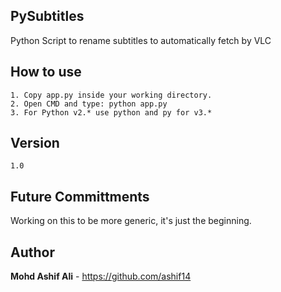 ## PySubtitles
Python Script to rename subtitles to automatically fetch by VLC

## How to use

```
1. Copy app.py inside your working directory.
2. Open CMD and type: python app.py
3. For Python v2.* use python and py for v3.*
```
## Version

```
1.0
```

## Future Committments
Working on this to be more generic, it's just the beginning.

## Author
**Mohd Ashif Ali** - https://github.com/ashif14
